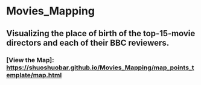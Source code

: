 # Movies_Mapping
## Visualizing the place of birth of the top-15-movie directors and each of their BBC reviewers.
### [View the Map]: https://shuoshuobar.github.io/Movies_Mapping/map_points_template/map.html

